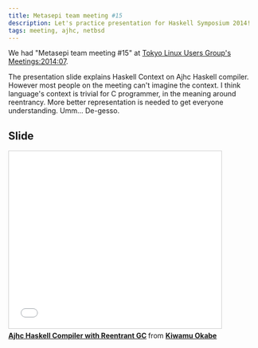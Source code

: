 ```yaml
---
title: Metasepi team meeting #15
description: Let's practice presentation for Haskell Symposium 2014!
tags: meeting, ajhc, netbsd
---
```


We had "Metasepi team meeting #15" at
[Tokyo Linux Users Group's Meetings:2014:07](http://tlug.jp/wiki/Meetings:2014:07).

The presentation slide explains Haskell Context on Ajhc Haskell compiler.
However most people on the meeting can't imagine the context.
I think language's context is trivial for C programmer, in the meaning around reentrancy.
More better representation is needed to get everyone understanding.
Umm... De-gesso.

## Slide

<iframe src="//www.slideshare.net/slideshow/embed_code/37317207" width="427" height="356" frameborder="0" marginwidth="0" marginheight="0" scrolling="no" style="border:1px solid #CCC; border-width:1px; margin-bottom:5px; max-width: 100%;" allowfullscreen> </iframe> <div style="margin-bottom:5px"> <strong> <a href="https://www.slideshare.net/master_q/20140726-ajhc-tlug" title="Ajhc Haskell Compiler with Reentrant GC" target="_blank">Ajhc Haskell Compiler with Reentrant GC</a> </strong> from <strong><a href="http://www.slideshare.net/master_q" target="_blank">Kiwamu Okabe</a></strong> </div>
